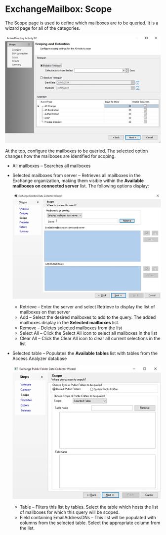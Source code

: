# ExchangeMailbox: Scope

The Scope page is used to define which mailboxes are to be queried. It is a wizard page for all of the categories.

![Exchange Mailbox Data Collector Wizard Scope page](../../../../../../static/img/product_docs/activitymonitor/config/activedirectory/scope.webp)

At the top, configure the mailboxes to be queried. The selected option changes how the mailboxes are identified for scoping.

- All mailboxes – Searches all mailboxes
- Selected mailboxes from server – Retrieves all mailboxes in the Exchange organization, making them visible within the __Available mailboxes on connected server__ list. The following options display:

  ![Scope page with Selected mailboxes from server selected](../../../../../../static/img/product_docs/accessanalyzer/enterpriseauditor/admin/datacollector/exchangemailbox/scopeselectedmailboxes.webp)

  - Retrieve – Enter the server and select Retrieve to display the list of mailboxes on that server
  - Add – Select the desired mailboxes to add to the query. The added mailboxes display in the __Selected mailboxes__ list.
  - Remove – Deletes selected mailboxes from the list
  - Select All – Click the Select All icon to select all mailboxes in the list
  - Clear All – Click the Clear All icon to clear all current selections in the list
- Selected table – Populates the __Available tables__ list with tables from the Access Analyzer database

  ![Scope page with Selected table selected](../../../../../../static/img/product_docs/accessanalyzer/enterpriseauditor/admin/datacollector/exchangepublicfolder/scopeselectedtable.webp)

  - Table – Filters this list by tables. Select the table which hosts the list of mailboxes for which this query will be scoped.
  - Field containing EmailAddressDNs – This list will be populated with columns from the selected table. Select the appropriate column from the list.
